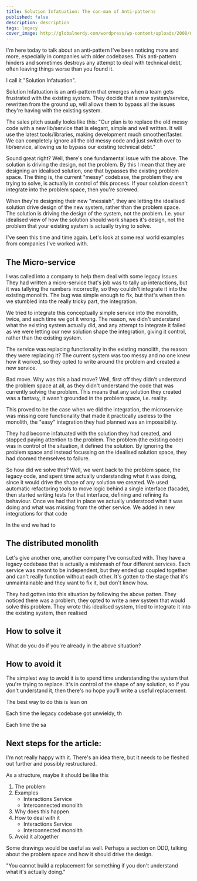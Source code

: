 ```yaml
---
title: Solution Infatuation: The con-man of Anti-patterns
published: false
description: description
tags: legacy
cover_image: http://globalnerdy.com/wordpress/wp-content/uploads/2008/07/technical_difficulties_please_stand_by.jpg
---
```


I'm here today to talk about an anti-pattern I've been noticing more and more, especially in companies with older codebases. This anti-pattern hinders and sometimes destroys any attempt to deal with technical debt, often leaving things worse than you found it.

I call it "Solution Infatuation".

Solution Infatuation is an anti-pattern that emerges when a team gets frustrated with the existing system. They decide that a new system/service, rewritten from the ground up, will allows them to bypass all the issues they're having with the existing system. 

The sales pitch usually looks like this: 
"Our plan is to replace the old messy code with a new lib/service that is elegant, simple and well written. It will use the latest tools/libraries, making development much smoother/faster. We can completely ignore all the old messy code and just switch over to lib/service, allowing us to bypass our existing technical debt."

Sound great right? Well, there's one fundamental issue with the above. The solution is driving the design, not the problem. By this I mean that they are designing an idealised solution, one that bypasses the existing problem space. The thing is, the current "messy" codebase, the problem they are trying to solve, is actually in control of this process. If your solution doesn't integrate into the problem space, then you're screwed.



When they're designing their new "messiah", they are letting the idealised solution drive design of the new system, rather than the problem space. The solution is driving the design of the system, not the problem. I.e. your idealised view of how the solution should work shapes it's design, not the problem that your existing system is actually trying to solve. 

I've seen this time and time again. Let's look at some real world examples from companies I've worked with.

## The Micro-service
I was called into a company to help them deal with some legacy issues. They had written a micro-service that's job was to tally up interactions, but it was tallying the numbers incorrectly, so they couldn't integrate it into the existing monolith. The bug was simple enough to fix, but that's when then we stumbled into the really tricky part, the integration.

We tried to integrate this conceptually simple service into the monolith, twice, and each time we got it wrong. The reason, we didn't understand what the existing system actually did, and any attempt to integrate it failed as we were letting our new solution shape the integration, giving it control, rather than the existing system.

The service was replacing functionality in the existing monolith, the reason they were replacing it? The current system was too messy and no one knew how it worked, so they opted to write around the problem and created a new service.

Bad move. Why was this a bad move? Well, first off they didn't understand the problem space at all, as they didn't understand the code that was currently solving the problem. This means that any solution they created was a fantasy, it wasn't grounded in the problem space, i.e. reality.

This proved to be the case when we did the integration, the microservice was missing core functionality that made it practically useless to the monolith, the "easy" integration they had planned was an impossibility.

They had become infatuated with the solution they had created, and stopped paying attention to the problem. The problem (the existing code) was in control of the situation, it defined the solution. By ignoring the problem space and instead focussing on the idealised solution space, they had doomed themselves to failure.

So how did we solve this? Well, we went back to the problem space, the legacy code, and spent time actually understanding what it was doing, since it would drive the shape of any solution we created. We used automatic refactoring tools to move logic behind a single interface (facade), then started writing tests for that interface, defining and refining its behaviour. Once we had that in place we actually understood what it was doing and what was missing from the other service. We added in new integrations for that code

In the end we had to 

## The distributed monolith
Let's give another one, another company I've consulted with. They have a legacy codebase that is actually a mishmash of four different services. Each service was meant to be independent, but they ended up coupled together and can't really function without each other. It's gotten to the stage that it's unmaintainable and they want to fix it, but don't know how.

They had gotten into this situation by following the above patten. They noticed there was a problem, they opted to write a new system that would solve this problem. They wrote this idealised system, tried to integrate it into the existing system, then realised 

## How to solve it
What do you do if you're already in the above situation?

## How to avoid it
The simplest way to avoid it is to spend time understanding the system that you're trying to replace. It's in control of the shape of any solution, so if you don't understand it, then there's no hope you'll write a useful replacement.

The best way to do this is lean on 

Each time the legacy codebase got unwieldy, th   

Each time the sa

## Next steps for the article:

I'm not really happy with it. There's an idea there, but it needs to be fleshed out further and possibly restructured.

As a structure, maybe it should be like this

1. The problem
2. Examples
    - Interactions Service
    - Interconnected monolith
3. Why does this happen
4. How to deal with it
    - Interactions Service
    - Interconnected monolith
5. Avoid it altogether

Some drawings would be useful as well.
Perhaps a section on DDD, talking about the problem space and how it should drive the design.

"You cannot build a replacement for something if you don't understand what it's actually doing." 


